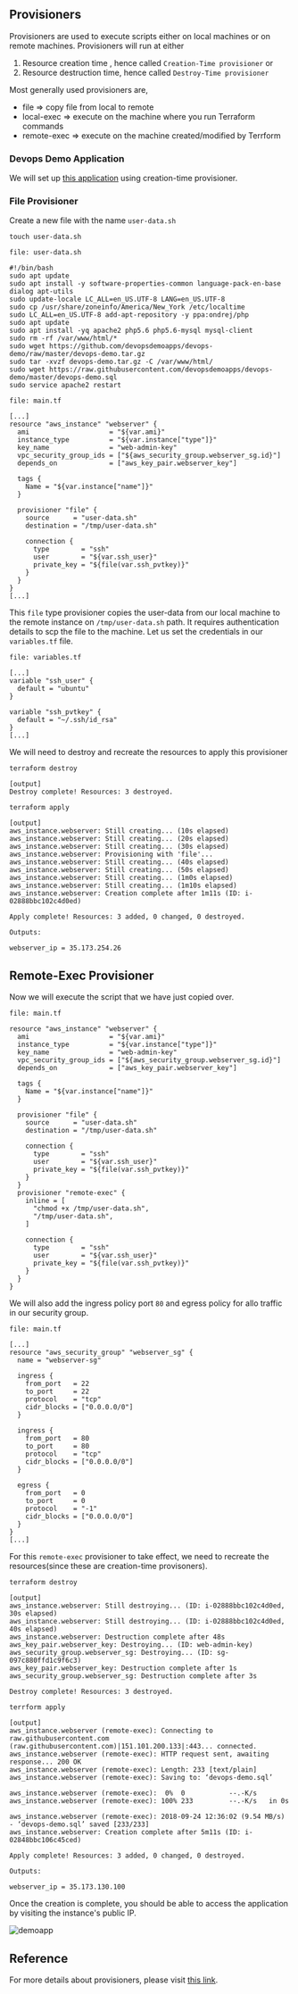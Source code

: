 ## Provisioners

Provisioners are used to execute scripts either on local machines or on remote machines. 
Provisioners will run at either
  1. Resource creation time , hence called `Creation-Time provisioner` or  
  2. Resource destruction time, hence called `Destroy-Time provisioner`  

Most generally used provisioners are,  
  * file        => copy file from local to remote
  * local-exec  => execute on the machine where you run Terraform commands
  * remote-exec => execute on the machine created/modified by Terrform
### Devops Demo Application

We will set up [this application](https://github.com/devopsdemoapps/devops-demo) using creation-time provisioner. 

### File Provisioner

Create a new file with the name `user-data.sh`

```
touch user-data.sh
```

`file: user-data.sh`
```
#!/bin/bash
sudo apt update
sudo apt install -y software-properties-common language-pack-en-base dialog apt-utils
sudo update-locale LC_ALL=en_US.UTF-8 LANG=en_US.UTF-8
sudo cp /usr/share/zoneinfo/America/New_York /etc/localtime
sudo LC_ALL=en_US.UTF-8 add-apt-repository -y ppa:ondrej/php
sudo apt update
sudo apt install -yq apache2 php5.6 php5.6-mysql mysql-client
sudo rm -rf /var/www/html/*
sudo wget https://github.com/devopsdemoapps/devops-demo/raw/master/devops-demo.tar.gz
sudo tar -xvzf devops-demo.tar.gz -C /var/www/html/
sudo wget https://raw.githubusercontent.com/devopsdemoapps/devops-demo/master/devops-demo.sql
sudo service apache2 restart
```

`file: main.tf`
```
[...]
resource "aws_instance" "webserver" {
  ami                    = "${var.ami}"
  instance_type          = "${var.instance["type"]}"
  key_name               = "web-admin-key"
  vpc_security_group_ids = ["${aws_security_group.webserver_sg.id}"]
  depends_on             = ["aws_key_pair.webserver_key"]

  tags {
    Name = "${var.instance["name"]}"
  }

  provisioner "file" {
    source      = "user-data.sh"
    destination = "/tmp/user-data.sh"

    connection {
      type        = "ssh"
      user        = "${var.ssh_user}"
      private_key = "${file(var.ssh_pvtkey)}"
    }
  }
}
[...]
```

This `file` type provisioner copies the user-data from our local machine to the remote instance on `/tmp/user-data.sh` path. It requires authentication details to scp the file to the machine. Let us set the credentials in our `variables.tf` file.

`file: variables.tf`
```
[...]
variable "ssh_user" {
  default = "ubuntu"
}

variable "ssh_pvtkey" {
  default = "~/.ssh/id_rsa"
}
[...]
```
We will need to destroy and recreate the resources to apply this provisioner

```
terraform destroy

[output]
Destroy complete! Resources: 3 destroyed.
```

```
terraform apply

[output]
aws_instance.webserver: Still creating... (10s elapsed)
aws_instance.webserver: Still creating... (20s elapsed)
aws_instance.webserver: Still creating... (30s elapsed)
aws_instance.webserver: Provisioning with 'file'...
aws_instance.webserver: Still creating... (40s elapsed)
aws_instance.webserver: Still creating... (50s elapsed)
aws_instance.webserver: Still creating... (1m0s elapsed)
aws_instance.webserver: Still creating... (1m10s elapsed)
aws_instance.webserver: Creation complete after 1m11s (ID: i-02888bbc102c4d0ed)

Apply complete! Resources: 3 added, 0 changed, 0 destroyed.

Outputs:

webserver_ip = 35.173.254.26
```

## Remote-Exec Provisioner

Now we will execute the script that we have just copied over.

`file: main.tf`
```
resource "aws_instance" "webserver" {
  ami                    = "${var.ami}"
  instance_type          = "${var.instance["type"]}"
  key_name               = "web-admin-key"
  vpc_security_group_ids = ["${aws_security_group.webserver_sg.id}"]
  depends_on             = ["aws_key_pair.webserver_key"]

  tags {
    Name = "${var.instance["name"]}"
  }

  provisioner "file" {
    source      = "user-data.sh"
    destination = "/tmp/user-data.sh"

    connection {
      type        = "ssh"
      user        = "${var.ssh_user}"
      private_key = "${file(var.ssh_pvtkey)}"
    }
  }
  provisioner "remote-exec" {
    inline = [
      "chmod +x /tmp/user-data.sh",
      "/tmp/user-data.sh",
    ]

    connection {
      type        = "ssh"
      user        = "${var.ssh_user}"
      private_key = "${file(var.ssh_pvtkey)}"
    }
  }
}
```

We will also add the ingress policy port `80` and egress policy for allo traffic in our security group.

`file: main.tf`
```
[...]
resource "aws_security_group" "webserver_sg" {
  name = "webserver-sg"

  ingress {
    from_port   = 22
    to_port     = 22
    protocol    = "tcp"
    cidr_blocks = ["0.0.0.0/0"]
  }

  ingress {
    from_port   = 80
    to_port     = 80
    protocol    = "tcp"
    cidr_blocks = ["0.0.0.0/0"]
  }

  egress {
    from_port   = 0
    to_port     = 0
    protocol    = "-1"
    cidr_blocks = ["0.0.0.0/0"]
  }
}
[...]
```

For this `remote-exec` provisioner to take effect, we need to recreate the resources(since these are creation-time provisoners).

```
terraform destroy

[output]
aws_instance.webserver: Still destroying... (ID: i-02888bbc102c4d0ed, 30s elapsed)
aws_instance.webserver: Still destroying... (ID: i-02888bbc102c4d0ed, 40s elapsed)
aws_instance.webserver: Destruction complete after 48s
aws_key_pair.webserver_key: Destroying... (ID: web-admin-key)
aws_security_group.webserver_sg: Destroying... (ID: sg-097c880ffd1c9f6c3)
aws_key_pair.webserver_key: Destruction complete after 1s
aws_security_group.webserver_sg: Destruction complete after 3s

Destroy complete! Resources: 3 destroyed.
```

```
terrform apply

[output]
aws_instance.webserver (remote-exec): Connecting to raw.githubusercontent.com (raw.githubusercontent.com)|151.101.200.133|:443... connected.
aws_instance.webserver (remote-exec): HTTP request sent, awaiting response... 200 OK
aws_instance.webserver (remote-exec): Length: 233 [text/plain]
aws_instance.webserver (remote-exec): Saving to: ‘devops-demo.sql’

aws_instance.webserver (remote-exec):  0%  0           --.-K/s
aws_instance.webserver (remote-exec): 100% 233         --.-K/s   in 0s

aws_instance.webserver (remote-exec): 2018-09-24 12:36:02 (9.54 MB/s) - ‘devops-demo.sql’ saved [233/233]
aws_instance.webserver: Creation complete after 5m11s (ID: i-02848bbc106c45ced)

Apply complete! Resources: 3 added, 0 changed, 0 destroyed.

Outputs:

webserver_ip = 35.173.130.100
```
Once the creation is complete, you should be able to access the application by visiting the instance's public IP.

![demoapp](./images/07-demoapp.png)

## Reference  
For more details about provisioners, please visit [this link](https://www.terraform.io/intro/getting-started/provision.html).